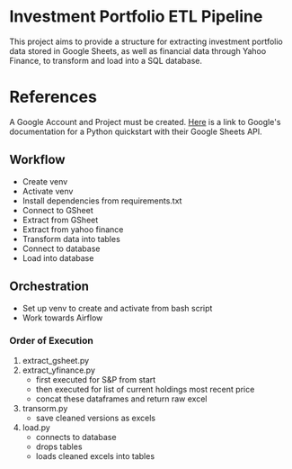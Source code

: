 # Investment Portfolio ETL Pipeline 
This project aims to provide a structure for extracting investment portfolio data stored in Google Sheets, as well 
as financial data through Yahoo Finance, to transform and load into a SQL database.

# References
A Google Account and Project must be created. [Here](https://developers.google.com/sheets/api/quickstart/python) is a link to 
Google's documentation for a Python quickstart with their Google Sheets API.

## Workflow

* Create venv
* Activate venv
* Install dependencies from requirements.txt
* Connect to GSheet
* Extract from GSheet
* Extract from yahoo finance
* Transform data into tables
* Connect to database
* Load into database

## Orchestration
* Set up venv to create and activate from bash script
* Work towards Airflow

### Order of Execution
1. extract_gsheet.py
2. extract_yfinance.py
    * first executed for S&P from start
    * then executed for list of current holdings most recent price
    * concat these dataframes and return raw excel
3. transorm.py
    * save cleaned versions as excels
4. load.py
    * connects to database
    * drops tables
    * loads cleaned excels into tables
